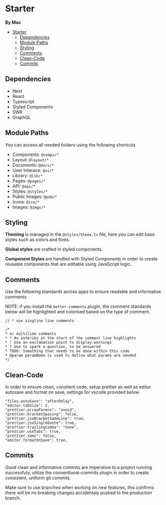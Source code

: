 # Starter

**By Mac**

- [Starter](#starter)
  - [Dependencies](#dependencies)
  - [Module Paths](#module-paths)
  - [Styling](#styling)
  - [Comments](#comments)
  - [Clean-Code](#clean-code)
  - [Commits](#commits)

## Dependencies

- Next
- React
- Typescript
- Styled Components
- SWR
- GraphQL

## Module Paths

You can access all needed folders using the following shortcuts

- Components: `@comps/*`
- Layout: `@layout/*`
- Documents: `@docs/*`
- User Interace: `@ui/*`
- Library: `@lib/*`
- Pages: `@pages/*`
- API: `@api/*`
- Styles: `@styles/*`
- Public Images: `@pub/*`
- Icons: `@ico/*`
- Images: `@imgs/*`

## Styling

**Theming** is managed in the `@styles/theme.ts` file, here you can edit base styles such as colors and fonts.

**Global styles** are crafted in styled components.

**Component Styles** are handled with Styled Components in order to create reusable components that are editable using JavaScript logic.

## Comments

Use the following standards across apps to ensure readable and informative comments

NOTE: If you install the `better-comments` plugin, the comment standards below will be highlighted and colorised based on the type of comment.

```
// * use singline line comments

/*
* or multiline comments
* * An asteriks at the start of the comment line highlights
* ! Use an exclamation point to display warnings
* ? Use to spark a question, to be answered
* TODO: Something that needs to be done within this code
* @param paramName is used to define what params are needed
*/
```

## Clean-Code

In order to ensure clean, consitent code, setup prettier as well as editor autosave and format on save, settings for vscode provided below.

```
"files.autoSave": "afterDelay",
"editor.tabSize": 2,
"prettier.arrowParens": "avoid",
"prettier.bracketSpacing": false,
"prettier.jsxBracketSameLine": true,
"prettier.jsxSingleQuote": true,
"prettier.trailingComma": "none",
"prettier.useTabs": true,
"prettier.semi": false,
"editor.formatOnSave": true,
```

## Commits

Good clean and informative commits are imperative to a project running successfuly, utilize the conventional-commits plugin in order to create consistent, uniform git commits.

Make sure to use branches when working on new features, this confirms there will be no breaking changes accidentaly pushed to the production branch.
